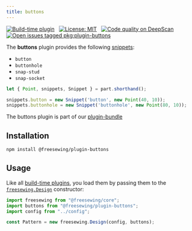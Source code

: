 ```yaml
---
title: buttons
---
```


[![Build-time plugin](https://img.shields.io/badge/Type-build--time-purple.svg)](/plugins)
&nbsp;
[![License: MIT](https://img.shields.io/npm/l/@freesewing/plugin-buttons.svg?label=License)](https://www.npmjs.com/package/@freesewing/plugin-buttons)
&nbsp;
[![Code quality on DeepScan](https://deepscan.io/api/teams/2114/projects/2993/branches/23256/badge/grade.svg)](https://deepscan.io/dashboard#view=project&tid=2114&pid=2993&bid=23256)
&nbsp;
[![Open issues tagged pkg:plugin-buttons](https://img.shields.io/github/issues/freesewing/freesewing/pkg:plugin-buttons.svg?label=Issues)](https://github.com/freesewing/freesewing/issues?q=is%3Aissue+is%3Aopen+label%3Apkg%3Aplugin-buttons)

The **buttons** plugin provides the following [snippets](/reference/snippets/):

 - `button`
 - `buttonhole`
 - `snap-stud`
 - `snap-socket`

<Example part="plugin_buttons" caption="An example of the button, buttonhole, snap-stud, and snap-socket snippets" design={false} />

```js
let { Point, snippets, Snippet } = part.shorthand();

snippets.button = new Snippet('button', new Point(40, 10));
snippets.buttonhole = new Snippet('buttonhole', new Point(80, 10));
```

<Tip>

The buttons plugin is part of our [plugin-bundle](/reference/plugins/bundle)

</Tip>

## Installation

```bash
npm install @freesewing/plugin-buttons
```

## Usage

Like all [build-time plugins](/guides/plugins/#build-time-plugins), you load them 
by passing them to the [`freesewing.Design`](/reference/api#design) constructor:

```js
import freesewing from "@freesewing/core";
import buttons from "@freesewing/plugin-buttons";
import config from "../config";

const Pattern = new freesewing.Design(config, buttons);
```

